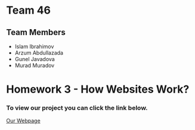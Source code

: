 # Team 46
## Team Members
- Islam Ibrahimov
- Arzum Abdullazada
- Gunel Javadova
- Murad Muradov

# Homework 3 - How Websites Work?
### To view our project you can click the link below.
[Our Webpage](https://htmlpreview.github.io/?https://github.com/ADA-SITE-SITE1101-2022-Fall/website-team-46/blob/main/index.html)